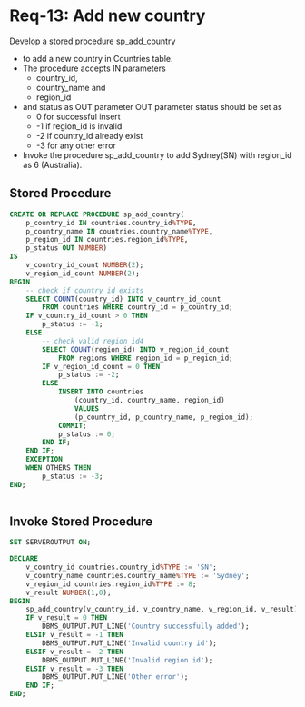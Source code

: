 # Req-13: Add new country

Develop a stored procedure sp_add_country 
- to add a new country in Countries table. 
- The procedure accepts IN parameters 
    - country_id, 
    - country_name and 
    - region_id
- and status as OUT parameter OUT parameter status should be set as
    - 0 for successful insert
    - -1 if region_id is invalid 
    - -2 if country_id already exist
    - -3 for any other error
- Invoke the procedure sp_add_country to add Sydney(SN) with region_id as 6 (Australia).


## Stored Procedure

```sql 
CREATE OR REPLACE PROCEDURE sp_add_country(
    p_country_id IN countries.country_id%TYPE,
    p_country_name IN countries.country_name%TYPE,
    p_region_id IN countries.region_id%TYPE,
    p_status OUT NUMBER)
IS
    v_country_id_count NUMBER(2);
    v_region_id_count NUMBER(2);
BEGIN   
    -- check if country id exists
    SELECT COUNT(country_id) INTO v_country_id_count
        FROM countries WHERE country_id = p_country_id;
    IF v_country_id_count > 0 THEN
        p_status := -1;
    ELSE
        -- check valid region id4
        SELECT COUNT(region_id) INTO v_region_id_count 
            FROM regions WHERE region_id = p_region_id;
        IF v_region_id_count = 0 THEN
            p_status := -2;
        ELSE
            INSERT INTO countries
                (country_id, country_name, region_id)
                VALUES
                (p_country_id, p_country_name, p_region_id);
            COMMIT;
            p_status := 0;
        END IF;
    END IF;
    EXCEPTION
    WHEN OTHERS THEN
        p_status := -3;
END;
            
```

## Invoke Stored Procedure

```sql
SET SERVEROUTPUT ON;

DECLARE
    v_country_id countries.country_id%TYPE := 'SN';
    v_country_name countries.country_name%TYPE := 'Sydney';
    v_region_id countries.region_id%TYPE := 8;
    v_result NUMBER(1,0);
BEGIN
    sp_add_country(v_country_id, v_country_name, v_region_id, v_result);
    IF v_result = 0 THEN
        DBMS_OUTPUT.PUT_LINE('Country successfully added');
    ELSIF v_result = -1 THEN
        DBMS_OUTPUT.PUT_LINE('Invalid country id');
    ELSIF v_result = -2 THEN
        DBMS_OUTPUT.PUT_LINE('Invalid region id');
    ELSIF v_result = -3 THEN
        DBMS_OUTPUT.PUT_LINE('Other error');
    END IF;
END;
```